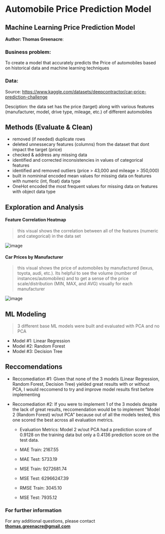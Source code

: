 # Automobile Price Prediction Model
## Machine Learning Price Prediction Model 

**Author: Thomas Greenacre**: 

### Business problem:

To create a model that accurately predicts the Price of automobiles based on historical data and machine learning techniques


### Data:
Source: https://www.kaggle.com/datasets/deepcontractor/car-price-prediction-challenge


Desciption: the data set has the price (target) along with various features (manufacturer, model, drive type, mileage, etc.) of different automobiles


## Methods (Evaluate & Clean)
- removed (if needed) duplicate rows
- deleted unnessecary features (columns) from the dataset that dont impact the target (price)
- checked & address any missing data
- identified and corrected inconsistencies in values of categorical features
- identified and removed outliers (price > 43,000 and mileage > 350,000)
- built in nomininal encoded mean values for missing data on features with numeric (int, float) data type
- OneHot encoded the most frequent values for missing data on features with object data type

## Exploration and Analysis

#### Feature Correlation Heatmap
> this visual shows the correlation between all of the features (numeric and categorical) in the data set

![image](https://user-images.githubusercontent.com/104700955/181682758-86655876-cae2-49a4-864e-90a1d707bde3.png)


#### Car Prices by Manufacturer
> this visual shows the price of automobiles by manufactured (lexus, toyota, audi, etc.). Its helpful to see the volume (number of instances/automobiles) and to get a sense of the price scale/distribution (MIN, MAX, and AVG) visually for each manufacturer

![image](https://user-images.githubusercontent.com/104700955/181682552-f5c61fe1-e0d0-42f9-81f8-209635d7f3fa.png)

## ML Modeling
> 3 different base ML models were built and evaluated with PCA and no PCA 
  - Model #1: Linear Regression
  - Model #2: Random Forest
  - Model #3: Decision Tree 



## Reccomendations
 - Reccomediation #1: Given that none of the 3 models (Linear Regression, Random Forest, Decision Tree) yielded great results with or without PCA, I would reccomend to try and improve model results first before implementing

 - Reccomediation #2: If you were to implement 1 of the 3 models despite the lack of great results, reccomendation would be to implement "Model 2 (Random Forest) w/out PCA" because out of all the models tested, this one scored the best across all evaluation metrics. 
   - Evaluation Metrics: Model 2 w/out PCA had a prediction score of 0.9128 on the training data but only a 0.4136 prediction score on the test data.
    -  MAE Train: 2167.55
    -  MAE Test: 5733.19

    -  MSE Train: 9272681.74
    -  MSE Test: 62966247.39

    -  RMSE Train: 3045.10
    -  MSE Test: 7935.12

### For further information


For any additional questions, please contact **thomas.greenacre@gmail.com**

